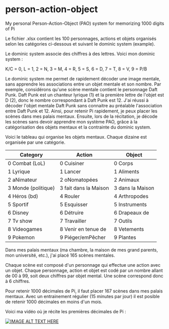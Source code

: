 # person-action-object

My personal Person-Action-Object (PAO) system for memorizing 1000 digits of Pi

Le fichier .xlsx contient les 100 personnages, actions et objets organisés selon les catégories ci-dessous et suivant le dominic system (example). 

Le dominic system associe des chiffres à des lettres. Voici mon dominic system :

K/C = 0, L = 1, 2 = N, 3 = M, 4 = R, 5 = S, 6 = D, 7 = T, 8 = V, 9 = P/B

Le dominic system me permet de rapidement décoder une image mentale, sans apprendre les associations entre un objet mentale et son nombre. Par exemple, considérons qu'une scène mentale contient le personnage Daft Punk. Daft Punk est un chanteur lyrique (1) et la première lettre de l'objet est D (2), donc le nombre correspondant à Daft Punk est 12. J'ai réussi à décoder l'objet mentale Daft Punk sans connaitre au préalable l'association entre Daft Punk et 12. Ainsi, pour retenir Pi rapidement, je peux placer les scènes dans mes palais mentaux. Ensuite, lors de la récitation, je décode les scènes sans devoir apprendre mon système PAO, grâce à la catégorisation des objets mentaux et la contrainte du dominic system. 

Voici le tableau qui organise les objets mentaux. Chaque dizaine est organisée par une catégorie.

| Category           | Action                | Object            |
|--------------------|-----------------------|-------------------|
| 0 Combat (LoL)     | 0 Cuisiner            | 0 Corps           |
| 1 Lyrique          | 1 Lancer              | 1 Aliments        |
| 2 aNimateur        | 2 oNomatopées         | 2 Animaux         |
| 3 Monde (politique)| 3 fait dans la Maison | 3 dans la Maison  |
| 4 Héros (bd)       | 4 Rouler              | 4 Arthropodes     |
| 5 Sportif          | 5 Esquisser           | 5 Instruments     |
| 6 Disney           | 6 Détruire            | 6 Drapeaux de     |
| 7 Tv show          | 7 Travailler          | 7 Outils          |
| 8 Videogames       | 8 Venir en tenue de   | 8 Vetements       |
| 9 Pokemon          | 9 Piéger/emPêcher     | 9 Plantes         |


Dans mes palais mentaux (ma chambre, la maison de mes grand parents, mon université, etc.), j'ai placé 165 scènes mentales.

Chaque scène est composé d'un personnage qui effectue une action avec un objet. Chaque personnage, action et objet est codé par un nombre allant de 00 à 99, soit deux chiffres par objet mental. Une scène correspond donc à 6 chiffres. 

Pour retenir 1000 décimales de Pi, il faut placer 167 scènes dans mes palais mentaux. Avec un entrainement régulier (15 minutes par jour) il est posible de retenir 1000 décimales en moins d'un mois. 

Voici ma vidéo où je récite les premières décimales de Pi : 

[![IMAGE ALT TEXT HERE](https://img.youtube.com/vi/ugPApy2C1lk/0.jpg)](https://www.youtube.com/watch?v=ugPApy2C1lk)






